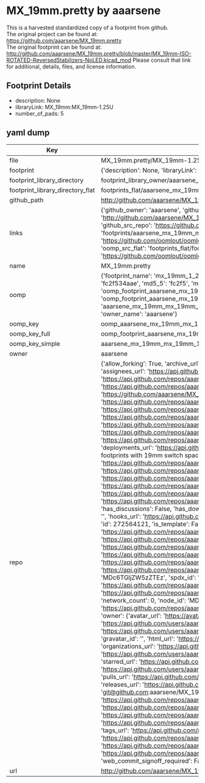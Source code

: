 # MX_19mm.pretty by aaarsene  
This is a harvested standardized copy of a footprint from github.  
The original project can be found at:  
https://github.com/aaarsene/MX_19mm.pretty  
The original footprint can be found at:
http://github.com/aaarsene/MX_19mm.pretty/blob/master/MX_19mm-ISO-ROTATED-ReversedStabilizers-NoLED.kicad_mod
Please consult that link for additional, details, files, and license information.  
## Footprint Details
* description: None  
* libraryLink: MX_19mm:MX_19mm-1.25U  
* number_of_pads: 5  
## yaml dump  
| Key | Value |  
| --- | --- |  
| file | MX_19mm.pretty/MX_19mm-1.25U-NoLED.kicad_mod |  
| footprint | {'description': None, 'libraryLink': 'MX_19mm:MX_19mm-1.25U', 'number_of_pads': 5} |  
| footprint_library_directory | footprint_library_owner/aaarsene_MX_19mm.pretty |  
| footprint_library_directory_flat | footprints_flat/aaarsene_mx_19mm_mx_19mm_1_25u_noled/working |  
| github_path | http://github.com/aaarsene/MX_19mm.pretty/blob/master/MX_19mm-1.25U-NoLED.kicad_mod |  
| links | {'github_owner': 'aaarsene', 'github_repo_name': 'MX_19mm.pretty', 'github_src': 'http://github.com/aaarsene/MX_19mm.pretty/blob/master/MX_19mm-ISO-ROTATED-ReversedStabilizers-NoLED.kicad_mod', 'github_src_repo': 'https://github.com/aaarsene/MX_19mm.pretty', 'oomp_bot': 'footprints/aaarsene_mx_19mm_mx_19mm_1_25u_noled/working', 'oomp_bot_github': 'https://github.com/oomlout/oomlout_oomp_footprint_bot/tree/main/footprints/aaarsene_mx_19mm_mx_19mm_1_25u_noled/working', 'oomp_src_flat': 'footprints_flat/footprints_flat/aaarsene_mx_19mm_mx_19mm_1_25u_noled/working', 'oomp_src_flat_github': 'https://github.com/oomlout/oomlout_oomp_footprint_src/tree/main/footprints_flat/aaarsene_mx_19mm_mx_19mm_1_25u_noled/working'} |  
| name | MX_19mm.pretty |  
| oomp | {'footprint_name': 'mx_19mm_1_25u_noled', 'library_name': 'mx_19mm', 'md5': 'fc2f534aaeb6f266393a45a360353009', 'md5_10': 'fc2f534aae', 'md5_5': 'fc2f5', 'md5_6': 'fc2f53', 'oomp_key': 'oomp_aaarsene_mx_19mm_mx_19mm_1_25u_noled', 'oomp_key_extra': 'oomp_footprint_aaarsene_mx_19mm_mx_19mm_1_25u_noled', 'oomp_key_full': 'oomp_footprint_aaarsene_mx_19mm_mx_19mm_1_25u_noled_fc2f53', 'oomp_key_simple': 'aaarsene_mx_19mm_mx_19mm_1_25u_noled', 'original_filename': 'MX_19mm.pretty/MX_19mm-1.25U-NoLED.kicad_mod', 'owner_name': 'aaarsene'} |  
| oomp_key | oomp_aaarsene_mx_19mm_mx_19mm_1_25u_noled |  
| oomp_key_full | oomp_footprint_aaarsene_mx_19mm_mx_19mm_1_25u_noled |  
| oomp_key_simple | aaarsene_mx_19mm_mx_19mm_1_25u_noled |  
| owner | aaarsene |  
| repo | {'allow_forking': True, 'archive_url': 'https://api.github.com/repos/aaarsene/MX_19mm.pretty/{archive_format}{/ref}', 'archived': False, 'assignees_url': 'https://api.github.com/repos/aaarsene/MX_19mm.pretty/assignees{/user}', 'blobs_url': 'https://api.github.com/repos/aaarsene/MX_19mm.pretty/git/blobs{/sha}', 'branches_url': 'https://api.github.com/repos/aaarsene/MX_19mm.pretty/branches{/branch}', 'clone_url': 'https://github.com/aaarsene/MX_19mm.pretty.git', 'collaborators_url': 'https://api.github.com/repos/aaarsene/MX_19mm.pretty/collaborators{/collaborator}', 'comments_url': 'https://api.github.com/repos/aaarsene/MX_19mm.pretty/comments{/number}', 'commits_url': 'https://api.github.com/repos/aaarsene/MX_19mm.pretty/commits{/sha}', 'compare_url': 'https://api.github.com/repos/aaarsene/MX_19mm.pretty/compare/{base}...{head}', 'contents_url': 'https://api.github.com/repos/aaarsene/MX_19mm.pretty/contents/{+path}', 'contributors_url': 'https://api.github.com/repos/aaarsene/MX_19mm.pretty/contributors', 'created_at': '2020-06-15T23:24:15Z', 'default_branch': 'master', 'deployments_url': 'https://api.github.com/repos/aaarsene/MX_19mm.pretty/deployments', 'description': 'KiCad Library of custom MX footprints with 19mm switch spacing', 'disabled': False, 'downloads_url': 'https://api.github.com/repos/aaarsene/MX_19mm.pretty/downloads', 'events_url': 'https://api.github.com/repos/aaarsene/MX_19mm.pretty/events', 'fork': False, 'forks': 0, 'forks_count': 0, 'forks_url': 'https://api.github.com/repos/aaarsene/MX_19mm.pretty/forks', 'full_name': 'aaarsene/MX_19mm.pretty', 'git_commits_url': 'https://api.github.com/repos/aaarsene/MX_19mm.pretty/git/commits{/sha}', 'git_refs_url': 'https://api.github.com/repos/aaarsene/MX_19mm.pretty/git/refs{/sha}', 'git_tags_url': 'https://api.github.com/repos/aaarsene/MX_19mm.pretty/git/tags{/sha}', 'git_url': 'git://github.com/aaarsene/MX_19mm.pretty.git', 'has_discussions': False, 'has_downloads': True, 'has_issues': True, 'has_pages': False, 'has_projects': True, 'has_wiki': True, 'homepage': '', 'hooks_url': 'https://api.github.com/repos/aaarsene/MX_19mm.pretty/hooks', 'html_url': 'https://github.com/aaarsene/MX_19mm.pretty', 'id': 272564121, 'is_template': False, 'issue_comment_url': 'https://api.github.com/repos/aaarsene/MX_19mm.pretty/issues/comments{/number}', 'issue_events_url': 'https://api.github.com/repos/aaarsene/MX_19mm.pretty/issues/events{/number}', 'issues_url': 'https://api.github.com/repos/aaarsene/MX_19mm.pretty/issues{/number}', 'keys_url': 'https://api.github.com/repos/aaarsene/MX_19mm.pretty/keys{/key_id}', 'labels_url': 'https://api.github.com/repos/aaarsene/MX_19mm.pretty/labels{/name}', 'language': None, 'languages_url': 'https://api.github.com/repos/aaarsene/MX_19mm.pretty/languages', 'license': {'key': 'mit', 'name': 'MIT License', 'node_id': 'MDc6TGljZW5zZTEz', 'spdx_id': 'MIT', 'url': 'https://api.github.com/licenses/mit'}, 'merges_url': 'https://api.github.com/repos/aaarsene/MX_19mm.pretty/merges', 'milestones_url': 'https://api.github.com/repos/aaarsene/MX_19mm.pretty/milestones{/number}', 'mirror_url': None, 'name': 'MX_19mm.pretty', 'network_count': 0, 'node_id': 'MDEwOlJlcG9zaXRvcnkyNzI1NjQxMjE=', 'notifications_url': 'https://api.github.com/repos/aaarsene/MX_19mm.pretty/notifications{?since,all,participating}', 'open_issues': 0, 'open_issues_count': 0, 'owner': {'avatar_url': 'https://avatars.githubusercontent.com/u/7239085?v=4', 'events_url': 'https://api.github.com/users/aaarsene/events{/privacy}', 'followers_url': 'https://api.github.com/users/aaarsene/followers', 'following_url': 'https://api.github.com/users/aaarsene/following{/other_user}', 'gists_url': 'https://api.github.com/users/aaarsene/gists{/gist_id}', 'gravatar_id': '', 'html_url': 'https://github.com/aaarsene', 'id': 7239085, 'login': 'aaarsene', 'node_id': 'MDQ6VXNlcjcyMzkwODU=', 'organizations_url': 'https://api.github.com/users/aaarsene/orgs', 'received_events_url': 'https://api.github.com/users/aaarsene/received_events', 'repos_url': 'https://api.github.com/users/aaarsene/repos', 'site_admin': False, 'starred_url': 'https://api.github.com/users/aaarsene/starred{/owner}{/repo}', 'subscriptions_url': 'https://api.github.com/users/aaarsene/subscriptions', 'type': 'User', 'url': 'https://api.github.com/users/aaarsene'}, 'private': False, 'pulls_url': 'https://api.github.com/repos/aaarsene/MX_19mm.pretty/pulls{/number}', 'pushed_at': '2020-06-17T11:25:48Z', 'releases_url': 'https://api.github.com/repos/aaarsene/MX_19mm.pretty/releases{/id}', 'size': 7, 'ssh_url': 'git@github.com:aaarsene/MX_19mm.pretty.git', 'stargazers_count': 0, 'stargazers_url': 'https://api.github.com/repos/aaarsene/MX_19mm.pretty/stargazers', 'statuses_url': 'https://api.github.com/repos/aaarsene/MX_19mm.pretty/statuses/{sha}', 'subscribers_count': 2, 'subscribers_url': 'https://api.github.com/repos/aaarsene/MX_19mm.pretty/subscribers', 'subscription_url': 'https://api.github.com/repos/aaarsene/MX_19mm.pretty/subscription', 'svn_url': 'https://github.com/aaarsene/MX_19mm.pretty', 'tags_url': 'https://api.github.com/repos/aaarsene/MX_19mm.pretty/tags', 'teams_url': 'https://api.github.com/repos/aaarsene/MX_19mm.pretty/teams', 'temp_clone_token': None, 'topics': [], 'trees_url': 'https://api.github.com/repos/aaarsene/MX_19mm.pretty/git/trees{/sha}', 'updated_at': '2020-06-17T11:25:50Z', 'url': 'https://api.github.com/repos/aaarsene/MX_19mm.pretty', 'visibility': 'public', 'watchers': 0, 'watchers_count': 0, 'web_commit_signoff_required': False} |  
| url | http://github.com/aaarsene/MX_19mm.pretty |  

